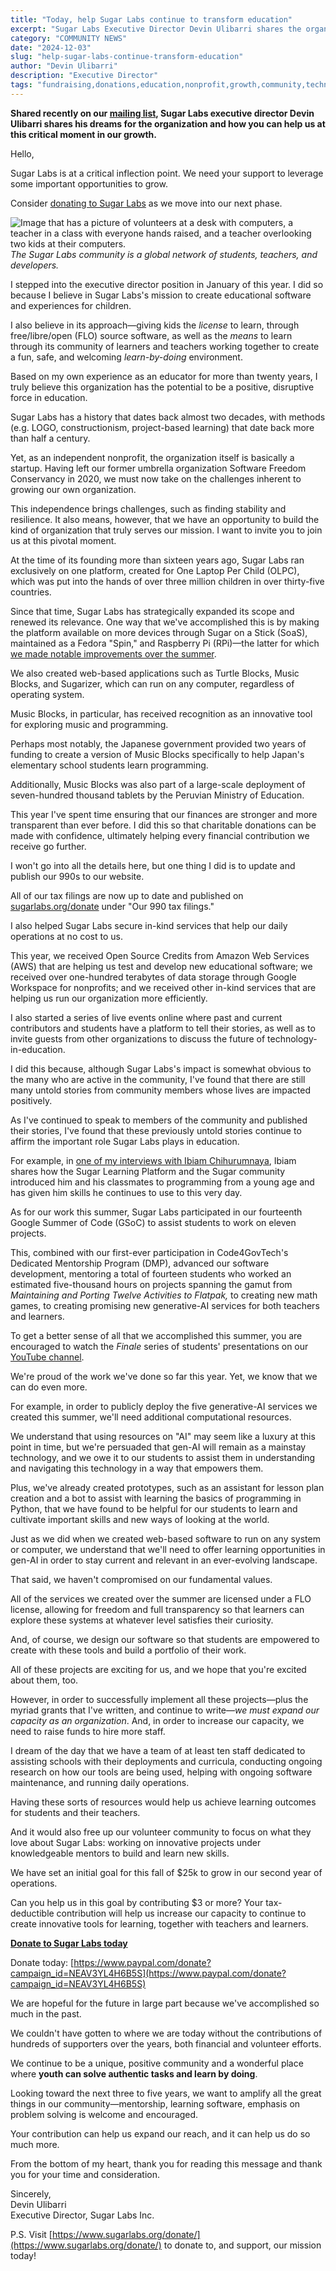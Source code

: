 ```yaml
---
title: "Today, help Sugar Labs continue to transform education"
excerpt: "Sugar Labs Executive Director Devin Ulibarri shares the organization's vision and growth plans, highlighting achievements and requesting community support through donations to expand their educational initiatives."
category: "COMMUNITY NEWS"
date: "2024-12-03"
slug: "help-sugar-labs-continue-transform-education"
author: "Devin Ulibarri"
description: "Executive Director"
tags: "fundraising,donations,education,nonprofit,growth,community,technology,open-source"
---
```

<!-- markdownlint-disable -->

**Shared recently on our [mailing list](https://buttondown.com/sugarlabs), Sugar Labs executive director Devin Ulibarri shares his dreams for the organization and how you can help us at this critical moment in our growth.**

Hello,

Sugar Labs is at a critical inflection point. We need your support to leverage some important opportunities to grow.

Consider [donating to Sugar Labs](https://www.paypal.com/donate?campaign_id=NEAV3YL4H6B5S) as we move into our next phase.

![Image that has a picture of volunteers at a desk with computers, a teacher in a class with everyone hands raised, and a teacher overlooking two kids at their computers.](/assets/post-assets/donation-banner.webp)
*The Sugar Labs community is a global network of students, teachers, and developers.*

I stepped into the executive director position in January of this year. I did so because I believe in Sugar Labs's mission to create educational software and experiences for children.

I also believe in its approach—giving kids the *license* to learn, through free/libre/open (FLO) source software, as well as the *means* to learn through its community of learners and teachers working together to create a fun, safe, and welcoming *learn-by-doing* environment.

Based on my own experience as an educator for more than twenty years, I truly believe this organization has the potential to be a positive, disruptive force in education.

Sugar Labs has a history that dates back almost two decades, with methods (e.g. LOGO, constructionism, project-based learning) that date back more than half a century.

Yet, as an independent nonprofit, the organization itself is basically a startup. Having left our former umbrella organization Software Freedom Conservancy in 2020, we must now take on the challenges inherent to growing our own organization.

This independence brings challenges, such as finding stability and resilience. It also means, however, that we have an opportunity to build the kind of organization that truly serves our mission. I want to invite you to join us at this pivotal moment.

At the time of its founding more than sixteen years ago, Sugar Labs ran exclusively on one platform, created for One Laptop Per Child (OLPC), which was put into the hands of over three million children in over thirty-five countries.

Since that time, Sugar Labs has strategically expanded its scope and renewed its relevance. One way that we've accomplished this is by making the platform available on more devices through Sugar on a Stick (SoaS), maintained as a Fedora "Spin," and Raspberry Pi (RPi)—the latter for which [we made notable improvements over the summer](https://youtu.be/EW0b5OkxXVs).

We also created web-based applications such as Turtle Blocks, Music Blocks, and Sugarizer, which can run on any computer, regardless of operating system.

Music Blocks, in particular, has received recognition as an innovative tool for exploring music and programming.

Perhaps most notably, the Japanese government provided two years of funding to create a version of Music Blocks specifically to help Japan's elementary school students learn programming.

Additionally, Music Blocks was also part of a large-scale deployment of seven-hundred thousand tablets by the Peruvian Ministry of Education.

This year I've spent time ensuring that our finances are stronger and more transparent than ever before. I did this so that charitable donations can be made with confidence, ultimately helping every financial contribution we receive go further.

I won't go into all the details here, but one thing I did is to update and publish our 990s to our website.

All of our tax filings are now up to date and published on [sugarlabs.org/donate](https://www.sugarlabs.org/donate/) under "Our 990 tax filings."

I also helped Sugar Labs secure in-kind services that help our daily operations at no cost to us.

This year, we received Open Source Credits from Amazon Web Services (AWS) that are helping us test and develop new educational software; we received over one-hundred terabytes of data storage through Google Workspace for nonprofits; and we received other in-kind services that are helping us run our organization more efficiently.

I also started a series of live events online where past and current contributors and students have a platform to tell their stories, as well as to invite guests from other organizations to discuss the future of technology-in-education.

I did this because, although Sugar Labs's impact is somewhat obvious to the many who are active in the community, I've found that there are still many untold stories from community members whose lives are impacted positively.

As I've continued to speak to members of the community and published their stories, I've found that these previously untold stories continue to affirm the important role Sugar Labs plays in education.

For example, in [one of my interviews with Ibiam Chihurumnaya](https://youtu.be/JLsUiVzZ5Z0), Ibiam shares how the Sugar Learning Platform and the Sugar community introduced him and his classmates to programming from a young age and has given him skills he continues to use to this very day.

As for our work this summer, Sugar Labs participated in our fourteenth Google Summer of Code (GSoC) to assist students to work on eleven projects.

This, combined with our first-ever participation in Code4GovTech's Dedicated Mentorship Program (DMP), advanced our software development, mentoring a total of fourteen students who worked an estimated five-thousand hours on projects spanning the gamut from *Maintaining and Porting Twelve Activities to Flatpak,* to creating new math games, to creating promising new generative-AI services for both teachers and learners.

To get a better sense of all that we accomplished this summer, you are encouraged to watch the *Finale* series of students' presentations on our [YouTube channel](https://www.youtube.com/@SugarlabsOrg-EN).

We're proud of the work we've done so far this year. Yet, we know that we can do even more.

For example, in order to publicly deploy the five generative-AI services we created this summer, we'll need additional computational resources.

We understand that using resources on "AI" may seem like a luxury at this point in time, but we're persuaded that gen-AI will remain as a mainstay technology, and we owe it to our students to assist them in understanding and navigating this technology in a way that empowers them.

Plus, we've already created prototypes, such as an assistant for lesson plan creation and a bot to assist with learning the basics of programming in Python, that we have found to be helpful for our students to learn and cultivate important skills and new ways of looking at the world.

Just as we did when we created web-based software to run on any system or computer, we understand that we'll need to offer learning opportunities in gen-AI in order to stay current and relevant in an ever-evolving landscape.

That said, we haven't compromised on our fundamental values.

All of the services we created over the summer are licensed under a FLO license, allowing for freedom and full transparency so that learners can explore these systems at whatever level satisfies their curiosity.

And, of course, we design our software so that students are empowered to create with these tools and build a portfolio of their work.

All of these projects are exciting for us, and we hope that you're excited about them, too.

However, in order to successfully implement all these projects—plus the myriad grants that I've written, and continue to write—*we must expand our capacity as an organization*. And, in order to increase our capacity, we need to raise funds to hire more staff.

I dream of the day that we have a team of at least ten staff dedicated to assisting schools with their deployments and curricula, conducting ongoing research on how our tools are being used, helping with ongoing software maintenance, and running daily operations.

Having these sorts of resources would help us achieve learning outcomes for students and their teachers.

And it would also free up our volunteer community to focus on what they love about Sugar Labs: working on innovative projects under knowledgeable mentors to build and learn new skills.

We have set an initial goal for this fall of $25k to grow in our second year of operations.

Can you help us in this goal by contributing $3 or more? Your tax-deductible contribution will help us increase our capacity to continue to create innovative tools for learning, together with teachers and learners.

**[Donate to Sugar Labs today](https://www.paypal.com/donate?campaign_id=NEAV3YL4H6B5S)**

Donate today: [https://www.paypal.com/donate?campaign_id=NEAV3YL4H6B5S](https://www.paypal.com/donate?campaign_id=NEAV3YL4H6B5S)

We are hopeful for the future in large part because we've accomplished so much in the past.

We couldn't have gotten to where we are today without the contributions of hundreds of supporters over the years, both financial and volunteer efforts.

We continue to be a unique, positive community and a wonderful place where **youth can solve authentic tasks and learn by doing**.

Looking toward the next three to five years, we want to amplify all the great things in our community—mentorship, learning software, emphasis on problem solving is welcome and encouraged.

Your contribution can help us expand our reach, and it can help us do so much more.

From the bottom of my heart, thank you for reading this message and thank you for your time and consideration.

Sincerely,  
Devin Ulibarri  
Executive Director, Sugar Labs Inc.

P.S. Visit [https://www.sugarlabs.org/donate/](https://www.sugarlabs.org/donate/) to donate to, and support, our mission today!